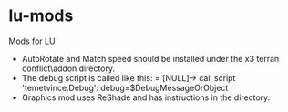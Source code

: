 # lu-mods
Mods for LU

* AutoRotate and Match speed should be installed under the x3 terran conflict\addon directory.
* The debug script is called like this: = [NULL]-> call script 'temetvince.Debug': debug=$DebugMessageOrObject
* Graphics mod uses ReShade and has instructions in the directory.

